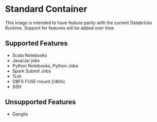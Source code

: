 # Standard Container

This image is intended to have feature parity with the current Databricks Runtime.
Support for features will be added over time.

## Supported Features
  - Scala Notebooks
  - Java/Jar jobs
  - Python Notebooks, Python Jobs
  - Spark Submit Jobs
  - %sh
  - DBFS FUSE mount (/dbfs)
  - SSH

## Unsupported Features
  - Ganglia

